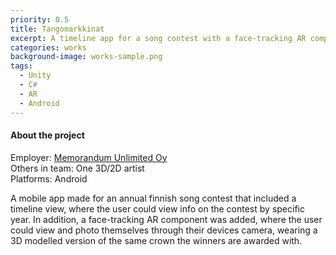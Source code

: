 ```yaml
---
priority: 0.5
title: Tangomarkkinat
excerpt: A timeline app for a song contest with a face-tracking AR component.
categories: works
background-image: works-sample.png
tags:
  - Unity
  - C#
  - AR
  - Android
---
```


#### About the project

Employer: [Memorandum Unlimited Oy](https://www.memorandum.fi/)<br>
Others in team: One 3D/2D artist<br>
Platforms: Android<br>



A mobile app made for an annual finnish song contest that included a timeline view, where the user could view info on the contest by specific year.
In addition, a face-tracking AR component was added, where the user could view and photo themselves through their devices camera, wearing a 3D modelled version of
the same crown the winners are awarded with.


